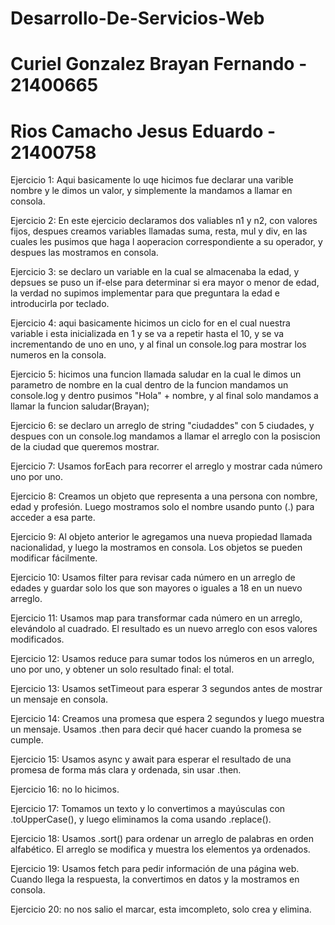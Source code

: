 # Desarrollo-De-Servicios-Web
# Curiel Gonzalez Brayan Fernando - 21400665
# Rios Camacho Jesus Eduardo - 21400758

Ejercicio 1:
Aqui basicamente lo uqe hicimos fue declarar una varible nombre y le dimos un valor, y simplemente la mandamos a llamar en consola.

Ejercicio 2:
En este ejercicio declaramos dos valiables n1 y n2, con valores fijos, despues creamos variables llamadas suma, resta, mul y div, en las cuales les pusimos que haga l aoperacion correspondiente a su operador, y despues las mostramos en consola.

Ejercicio 3:
se declaro un variable en la cual se almacenaba la edad, y depsues se puso un if-else para determinar si era mayor o menor de edad, la verdad no supimos implementar para que preguntara la edad e introducirla por teclado.

Ejercicio 4:
aqui basicamente hicimos un ciclo for en el cual nuestra variable i esta inicializada en 1 y se va a repetir hasta el 10, y se va incrementando de uno en uno, y al final un console.log para mostrar los numeros en la consola.

Ejercicio 5:
hicimos una funcion llamada saludar en la cual le dimos un parametro de nombre  en la cual dentro de la funcion mandamos un console.log y dentro pusimos "Hola" + nombre, y al final solo mandamos a llamar la funcion saludar(Brayan);

Ejercicio 6:
se declaro un arreglo de string "ciudaddes" con 5 ciudades, y despues con un console.log mandamos a llamar el arreglo con la posiscion de la ciudad que queremos mostrar.

Ejercicio 7:
Usamos forEach para recorrer el arreglo y mostrar cada número uno por uno.

Ejercicio 8:
Creamos un objeto que representa a una persona con nombre, edad y profesión. Luego mostramos solo el nombre usando punto (.) para acceder a esa parte.

Ejercicio 9:
Al objeto anterior le agregamos una nueva propiedad llamada nacionalidad, y luego la mostramos en consola. Los objetos se pueden modificar fácilmente.

Ejercicio 10:
Usamos filter para revisar cada número en un arreglo de edades y guardar solo los que son mayores o iguales a 18 en un nuevo arreglo.

Ejercicio 11:
Usamos map para transformar cada número en un arreglo, elevándolo al cuadrado. El resultado es un nuevo arreglo con esos valores modificados.

Ejercicio 12:
Usamos reduce para sumar todos los números en un arreglo, uno por uno, y obtener un solo resultado final: el total.

Ejercicio 13:
Usamos setTimeout para esperar 3 segundos antes de mostrar un mensaje en consola.

Ejercicio 14:
Creamos una promesa que espera 2 segundos y luego muestra un mensaje. Usamos .then para decir qué hacer cuando la promesa se cumple.

Ejercicio 15:
Usamos async y await para esperar el resultado de una promesa de forma más clara y ordenada, sin usar .then.

Ejercicio 16:
no lo hicimos.

Ejercicio 17:
Tomamos un texto y lo convertimos a mayúsculas con .toUpperCase(), y luego eliminamos la coma usando .replace().

Ejercicio 18:
Usamos .sort() para ordenar un arreglo de palabras en orden alfabético. El arreglo se modifica y muestra los elementos ya ordenados.

Ejercicio 19:
Usamos fetch para pedir información de una página web. Cuando llega la respuesta, la convertimos en datos y la mostramos en consola.

Ejercicio 20:
no nos salio el marcar, esta imcompleto, solo crea y elimina.
